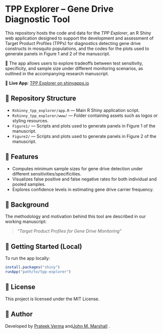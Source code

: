 # TPP Explorer – Gene Drive Diagnostic Tool

This repository hosts the code and data for the *TPP Explorer*, an R Shiny web application designed to support the development and assessment of Target Product Profiles (TPPs) for diagnostics detecting gene drive constructs in mosquito populations, and the codes for the plots used to generate panels in Figure 1 and 2 of the manuscript.

🧪 The app allows users to explore tradeoffs between test sensitivity, specificity, and sample size under different monitoring scenarios, as outlined in the accompanying research manuscript.

📍 **Live App**: [TPP Explorer on shinyapps.io](https://pverma.shinyapps.io/tpp_explorer/)

## 📁 Repository Structure

- `Rshinny_tpp_explorer/app.R` — Main R Shiny application script.
- `Rshinny_tpp_explorer/www/` — Folder containing assets such as logos or styling resources.
- `Figure1/` — Scripts and plots used to generate panels in Figure 1 of the manuscript.
- `Figure2/` — Scripts and plots used to generate panels in Figure 2 of the manuscript.

## 🧰 Features

- Computes minimum sample sizes for gene drive detection under different sensitivities/specificities.
- Visualizes false positive and false negative rates for both individual and pooled samples.
- Explores confidence levels in estimating gene drive carrier frequency.

## 📖 Background

The methodology and motivation behind this tool are described in our working manuscript:
> *“Target Product Profiles for Gene Drive Monitoring”*

## 🚀 Getting Started (Local)

To run the app locally:
```R
install.packages("shiny")
runApp("path/to/tpp-explorer")
```

## 📜 License

This project is licensed under the MIT License.

## 👤 Author

Developed by [Prateek Verma](https://sites.google.com/view/prateekverma) and [​John M. Marshall](https://www.marshalllab.com/) .

